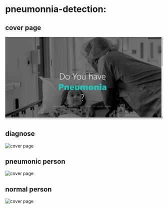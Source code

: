 # pneumonnia-detection:
## cover page
![cover page](https://github.com/prafullnayan/pneumonnia-detection/blob/master/images/pneu1.JPG "Logo Title Text 1")

## diagnose
![cover page](https://github.com/prafullnayan/pneumonnia-detection/blob/master/images/pneu4.JPG")

## pneumonic person
![cover page](https://github.com/prafullnayan/pneumonnia-detection/blob/master/images/pneu2.JPG")

## normal person
![cover page](https://github.com/prafullnayan/pneumonnia-detection/blob/master/images/pneu3.JPG")
